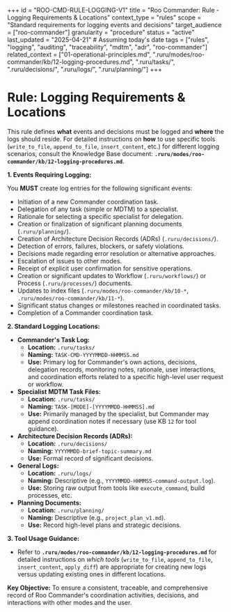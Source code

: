 +++
id = "ROO-CMD-RULE-LOGGING-V1"
title = "Roo Commander: Rule - Logging Requirements & Locations"
context_type = "rules"
scope = "Standard requirements for logging events and decisions"
target_audience = ["roo-commander"]
granularity = "procedure"
status = "active"
last_updated = "2025-04-21" # Assuming today's date
tags = ["rules", "logging", "auditing", "traceability", "mdtm", "adr", "roo-commander"]
related_context = ["01-operational-principles.md", ".ruru/modes/roo-commander/kb/12-logging-procedures.md", ".ruru/tasks/", ".ruru/decisions/", ".ruru/logs/", ".ruru/planning/"]
+++

# Rule: Logging Requirements & Locations

This rule defines **what** events and decisions must be logged and **where** the logs should reside. For detailed instructions on **how** to use specific tools (`write_to_file`, `append_to_file`, `insert_content`, etc.) for different logging scenarios, consult the Knowledge Base document: **`.ruru/modes/roo-commander/kb/12-logging-procedures.md`**.

**1. Events Requiring Logging:**

You **MUST** create log entries for the following significant events:

*   Initiation of a new Commander coordination task.
*   Delegation of any task (simple or MDTM) to a specialist.
*   Rationale for selecting a specific specialist for delegation.
*   Creation or finalization of significant planning documents (`.ruru/planning/`).
*   Creation of Architecture Decision Records (ADRs) (`.ruru/decisions/`).
*   Detection of errors, failures, blockers, or safety violations.
*   Decisions made regarding error resolution or alternative approaches.
*   Escalation of issues to other modes.
*   Receipt of explicit user confirmation for sensitive operations.
*   Creation or significant updates to Workflow (`.ruru/workflows/`) or Process (`.ruru/processes/`) documents.
*   Updates to index files (`.ruru/modes/roo-commander/kb/10-*`, `.ruru/modes/roo-commander/kb/11-*`).
*   Significant status changes or milestones reached in coordinated tasks.
*   Completion of a Commander coordination task.

**2. Standard Logging Locations:**

*   **Commander's Task Log:**
    *   **Location:** `.ruru/tasks/`
    *   **Naming:** `TASK-CMD-YYYYMMDD-HHMMSS.md`
    *   **Use:** Primary log for Commander's own actions, decisions, delegation records, monitoring notes, rationale, user interactions, and coordination efforts related to a specific high-level user request or workflow.
*   **Specialist MDTM Task Files:**
    *   **Location:** `.ruru/tasks/`
    *   **Naming:** `TASK-[MODE]-[YYYYMMDD-HHMMSS].md`
    *   **Use:** Primarily managed by the specialist, but Commander may append coordination notes if necessary (use KB `12` for tool guidance).
*   **Architecture Decision Records (ADRs):**
    *   **Location:** `.ruru/decisions/`
    *   **Naming:** `YYYYMMDD-brief-topic-summary.md`
    *   **Use:** Formal record of significant decisions.
*   **General Logs:**
    *   **Location:** `.ruru/logs/`
    *   **Naming:** Descriptive (e.g., `YYYYMMDD-HHMMSS-command-output.log`).
    *   **Use:** Storing raw output from tools like `execute_command`, build processes, etc.
*   **Planning Documents:**
    *   **Location:** `.ruru/planning/`
    *   **Naming:** Descriptive (e.g., `project_plan_v1.md`).
    *   **Use:** Record high-level plans and strategic decisions.

**3. Tool Usage Guidance:**

*   Refer to **`.ruru/modes/roo-commander/kb/12-logging-procedures.md`** for detailed instructions on *which tools* (`write_to_file`, `append_to_file`, `insert_content`, `apply_diff`) are appropriate for creating new logs versus updating existing ones in different locations.

**Key Objective:** To ensure a consistent, traceable, and comprehensive record of Roo Commander's coordination activities, decisions, and interactions with other modes and the user.
